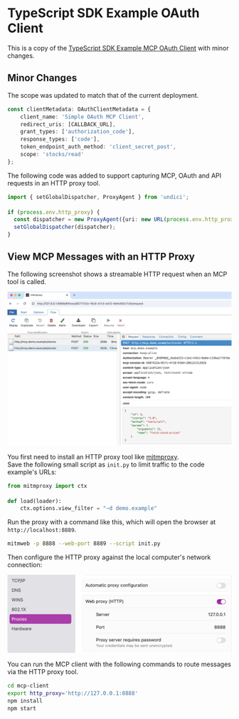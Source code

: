 # TypeScript SDK Example OAuth Client

This is a copy of the [TypeScript SDK Example MCP OAuth Client](https://github.com/modelcontextprotocol/typescript-sdk/blob/main/src/examples/client/simpleOAuthClient.ts) with minor changes.

## Minor Changes

The scope was updated to match that of the current deployment.

```typescript
const clientMetadata: OAuthClientMetadata = {
    client_name: 'Simple OAuth MCP Client',
    redirect_uris: [CALLBACK_URL],
    grant_types: ['authorization_code'],
    response_types: ['code'],
    token_endpoint_auth_method: 'client_secret_post',
    scope: 'stocks/read'
};
```

The following code was added to support capturing MCP, OAuth and API requests in an HTTP proxy tool.

```typescript
import { setGlobalDispatcher, ProxyAgent } from 'undici';

if (process.env.http_proxy) {
  const dispatcher = new ProxyAgent({uri: new URL(process.env.http_proxy).toString() });
  setGlobalDispatcher(dispatcher);
}
```

## View MCP Messages with an HTTP Proxy

The following screenshot shows a streamable HTTP request when an MCP tool is called.

![HTTP Proxy Capture](../images/http-proxy-capture.png)

You first need to install an HTTP proxy tool like [mitmproxy](https://mitmproxy.org/).\
Save the following small script as `init.py` to limit traffic to the code example's URLs:

```python
from mitmproxy import ctx

def load(loader):
    ctx.options.view_filter = "~d demo.example"
```

Run the proxy with a command like this, which will open the browser at `http://localhost:8889`.

```bash
mitmweb -p 8888 --web-port 8889 --script init.py
```

Then configure the HTTP proxy against the local computer's network connection:

![HTTP Proxy Configure](../images/http-proxy-configure.png)

You can run the MCP client with the following commands to route messages via the HTTP proxy tool.

```bash
cd mcp-client
export http_proxy='http://127.0.0.1:8888'
npm install
npm start
```
